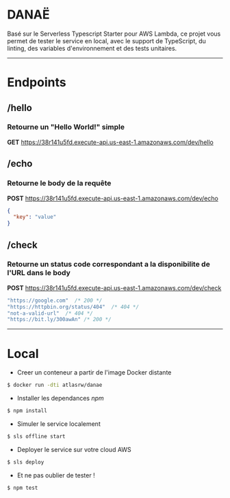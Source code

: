 # **DANAË**

Basé sur le Serverless Typescript Starter pour AWS Lambda, ce projet vous permet de tester le service en local, avec le support de TypeScript, du linting, des variables d'environnement et des tests unitaires.

---

# Endpoints

## **/hello**
### Retourne un "Hello World!" simple
**GET** https://38r141u5fd.execute-api.us-east-1.amazonaws.com/dev/hello

## **/echo**
### Retourne le body de la requête
**POST** https://38r141u5fd.execute-api.us-east-1.amazonaws.com/dev/echo
``` json
{
  "key": "value"
}
```

## **/check**
### Retourne un status code correspondant a la disponibilite de l'URL dans le body

**POST** https://38r141u5fd.execute-api.us-east-1.amazonaws.com/dev/check
``` js
"https://google.com"  /* 200 */
"https://httpbin.org/status/404"  /* 404 */
"not-a-valid-url"  /* 404 */
"https://bit.ly/300awAn" /* 200 */
```

---

# Local

- Creer un conteneur a partir de l'image Docker distante
``` bash
$ docker run -dti atlasrw/danae
```

- Installer les dependances *npm*
``` bash
$ npm install
```

- Simuler le service localement
``` bash
$ sls offline start
```

- Deployer le service sur votre cloud AWS
``` bash
$ sls deploy
```

- Et ne pas oublier de tester !
``` bash
$ npm test
```